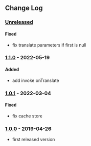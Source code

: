 ## Change Log

### [Unreleased][unreleased]
#### Fixed
- fix translate parameters if first is null

### [1.1.0] - 2022-05-19
#### Added
- add invoke onTranslate

### [1.0.1] - 2022-03-04
#### Fixed
- fix cache store

### [1.0.0] - 2019-04-26
- first released version

[unreleased]: https://github.com/efabrica-team/translatte/compare/1.1.0...master
[1.1.0]: https://github.com/efabrica-team/translatte/compare/1.0.1...1.1.0
[1.0.1]: https://github.com/efabrica-team/translatte/compare/1.0.0...1.0.1
[1.0.0]: https://github.com/efabrica-team/translatte/compare/fc25eea480a9bf9d73361d1eba0d755480486694...1.0.0

